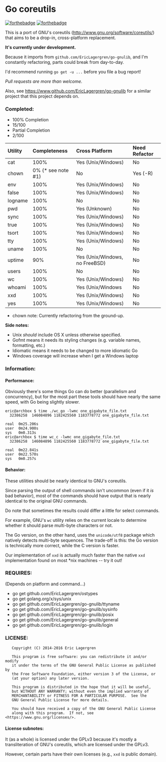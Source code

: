 # Go coreutils

[![forthebadge](http://forthebadge.com/images/badges/made-with-crayons.svg)](http://forthebadge.com)
[![forthebadge](http://forthebadge.com/images/badges/as-seen-on-tv.svg)](http://forthebadge.com)

This is a port of GNU's coreutils (http://www.gnu.org/software/coreutils/)
that aims to be a drop-in, cross-platform replacement.

**It's currently under development.**

Because it imports from `github.com/EricLagergren/go-gnulib`, and I'm constantly
refactoring, parts could break from day-to-day.

I'd recommend running `go get -u ...` before you file a bug report!

*Pull requests are more than welcome.*

Also, see https://www.github.com/EricLagergren/go-gnulib for a similar project that this project depends on.

### Completed:

* 100% Completion
 * 15/100
* Partial Completion
 * 2/100

| Utility | Completeness   | Cross Platform      | Need Refactor|
|:--------|:---------------|:--------------------|:-------------|
| cat     | 100%           | Yes (Unix/Windows)  | No           |
| chown   | 0% (* see note #1) | No             | Yes (-R)     |
| env     | 100%           | Yes (Unix/Windows)  | No           |
| false   | 100%           | Yes (Unix/Windows)  | No           |
| logname | 100%           | No                  | No           |
| pwd     | 100%           | Yes (Unknown)       | No           |
| sync    | 100%           | Yes (Unix/Windows)  | No           |
| true    | 100%           | Yes (Unix/Windows)  | No           |
| tsort   | 100%           | Yes (Unix/Windows)  | No           |
| tty     | 100%           | Yes (Unix/Windows)  | No           |
| uname   | 100%           | No                  | No           |
| uptime  | 90%            | Yes (Unix/Windows, no FreeBSD)  | No           |
| users   | 100%           | No                  | No           |
| wc      | 100%           | Yes (Unix/Windows)  | No           |
| whoami  | 100%           | Yes (Unix/Windows   | No           |
| xxd     | 100%           | Yes (Unix/Windows)  | No           |
| yes     | 100%           | Yes (Unix/Windows)  | No           |

* chown note: Currently refactoring from the ground-up.

**Side notes:**
- Unix *should* include OS X unless otherwise specified.
- Gofmt means it needs its styling changes (e.g. variable names, formatting, etc.)
- Idiomatic means it needs to be changed to more idiomatic Go
- Windows coverage will increase when I get a Windows laptop

### Information:

#### Performance:

Obviously there's some things Go can do better (parallelism and concurrency),
but for the most part these tools should have nearly the same speed,
with Go being slightly slower.

```
eric@archbox $ time ./wc_go -lwmc one_gigabyte_file.txt 
  32386258  146084896 1182425560 1183778772 one_gigabyte_file.txt

real  0m25.206s
user  0m24.900s
sys   0m0.313s
eric@archbox $ time wc_c -lwmc one_gigabyte_file.txt 
  32386258  146084896 1182425560 1183778772 one_gigabyte_file.txt

real  0m22.841s
user  0m22.570s
sys   0m0.257s
```

#### Behavior:

These utilities should be nearly identical to GNU's coreutils.

Since parsing the output of shell commands isn't uncommon (even if
it *is* bad behavior), most of the commands should have output that
is nearly identical to the original GNU commands.

Do note that sometimes the results could differ a little for select commands.

For example, GNU's `wc` utility relies on the current locale to determine
whether it should parse multi-byte characters or not.

The Go version, on the other hand, uses the `unicode/utf8` package
which natively detects multi-byte sequences. The trade-off is this: the
Go version is technically more correct, while the C version is faster.

Our implementation of `xxd` is actually much faster than the native `xxd`
implementation found on most *nix machines -- try it out!

### REQUIRES:

(Depends on platform and command...)
- go get github.com/EricLagergren/ostypes
- go get golang.org/x/sys/unix
- go get github.com/EricLagergren/go-gnulib/ttyname
- go get github.com/EricLagergren/go-gnulib/sysinfo
- go get github.com/EricLagergren/go-gnulib/posix
- go get github.com/EricLagergren/go-gnulib/general
- go get github.com/EricLagergren/go-gnulib/login

### LICENSE:

```
   Copyright (C) 2014-2016 Eric Lagergren

   This program is free software: you can redistribute it and/or modify
   it under the terms of the GNU General Public License as published by
   the Free Software Foundation, either version 3 of the License, or
   (at your option) any later version.

   This program is distributed in the hope that it will be useful,
   but WITHOUT ANY WARRANTY; without even the implied warranty of
   MERCHANTABILITY or FITNESS FOR A PARTICULAR PURPOSE.  See the
   GNU General Public License for more details.

   You should have received a copy of the GNU General Public License
   along with this program.  If not, see <https://www.gnu.org/licenses/>.
```

#### License subnotes:
It (as a whole) is licensed under the GPLv3 because it's mostly a
transliteration of GNU's coreutils, which are licensed under the GPLv3.

However, certain parts have their own licenses (e.g., `xxd` is public domain).
